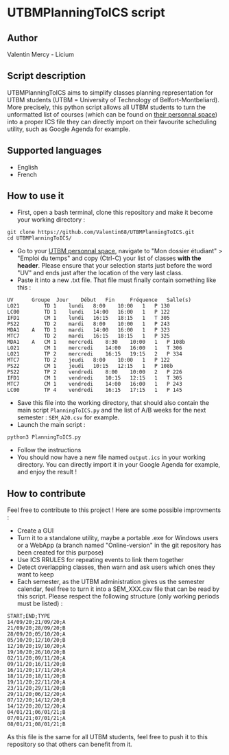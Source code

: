 # UTBMPlanningToICS script #

## Author ##
Valentin Mercy - Licium

## Script description ##
UTBMPlanningToICS aims to simplify classes planning representation for UTBM students (UTBM = University of Technology of Belfort-Montbeliard). More precisely, this python script allows all UTBM students to turn the unformatted list of courses (which can be found on [their personnal space](https://monespace.utbm.fr/)) into a proper ICS file they can directly import on their favourite scheduling utility, such as Google Agenda for example.

## Supported languages ##
* English
* French

## How to use it ##
* First, open a bash terminal, clone this repository and make it become your working directory :
```
git clone https://github.com/Valentin68/UTBMPlanningToICS.git
cd UTBMPlanningToICS/
```
* Go to your [UTBM personnal space](https://monespace.utbm.fr/), navigate to "Mon dossier étudiant" > "Emploi du temps" and copy (Ctrl-C) your list of classes **with the header**. Please ensure that your selection starts just before the word "UV" and ends just after the location of the very last class.
* Paste it into a new .txt file. That file must finally contain something like this :
```
UV 		Groupe 	Jour 	Début 	Fin 	Fréquence 	Salle(s)
LO21 		TD 1 	lundi 	8:00 	10:00 	1 	P 130
LC00 		TD 1 	lundi 	14:00 	16:00 	1 	P 122
IFD1 		CM 1 	lundi 	16:15 	18:15 	1 	T 305
PS22 		TD 2 	mardi 	8:00 	10:00 	1 	P 243
MDA1 	A 	TD 1 	mardi 	14:00 	16:00 	1 	P 323
MTC7 		TD 2 	mardi 	16:15 	18:15 	1 	P 325
MDA1 	A 	CM 1 	mercredi 	8:30 	10:00 	1 	P 108b
LO21 		CM 1 	mercredi 	14:00 	16:00 	1 	T 306
LO21 		TP 2 	mercredi 	16:15 	19:15 	2 	P 334
MTC7 		TD 2 	jeudi 	8:00 	10:00 	1 	P 122
PS22 		CM 1 	jeudi 	10:15 	12:15 	1 	P 108b
PS22 		TP 2 	vendredi 	8:00 	10:00 	2 	P 226
IFD1 		CM 1 	vendredi 	10:15 	12:15 	1 	T 305
MTC7 		CM 1 	vendredi 	14:00 	16:00 	1 	P 243
LC00 		TP 4 	vendredi 	16:15 	17:15 	1 	P 145
```
* Save this file into the working directory, that should also contain the main script ```PlanningToICS.py``` and the list of A/B weeks for the next semester : ```SEM_A20.csv``` for example.
* Launch the main script :
```
python3 PlanningToICS.py
```
* Follow the instructions
* You should now have a new file named ```output.ics``` in your working directory. You can directly import it in your Google Agenda for example, and enjoy the result !

## How to contribute ##
Feel free to contribute to this project ! Here are some possible improvments :
* Create a GUI
* Turn it to a standalone utility, maybe a portable .exe for Windows users or a WebApp (a branch named "Online-version" in the git repository has been created for this purpose)
* Use ICS RRULES for repeating events to link them together
* Detect overlapping classes, then warn and ask users which ones they want to keep
* Each semester, as the UTBM administration gives us the semester calendar, feel free to turn it into a SEM_XXX.csv file that can be read by this script. Please respect the following structure (only working periods must be listed) :
```
START;END;TYPE
14/09/20;21/09/20;A
21/09/20;28/09/20;B
28/09/20;05/10/20;A
05/10/20;12/10/20;B
12/10/20;19/10/20;A
19/10/20;26/10/20;B
02/11/20;09/11/20;A
09/11/20;16/11/20;B
16/11/20;17/11/20;A
18/11/20;18/11/20;B
19/11/20;22/11/20;A
23/11/20;29/11/20;B
29/11/20;06/12/20;A
07/12/20;14/12/20;B
14/12/20;20/12/20;A
04/01/21;06/01/21;B
07/01/21;07/01/21;A
08/01/21;08/01/21;B
```
As this file is the same for all UTBM students, feel free to push it to this repository so that others can benefit from it.